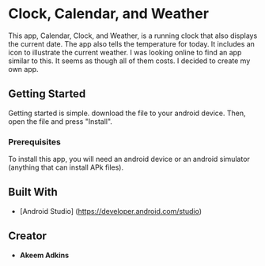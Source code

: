 # Clock, Calendar, and Weather

This app, Calendar, Clock, and Weather, is a running clock that also displays the current date. The app also tells the temperature for today. It includes an icon to illustrate the current weather. 
I was looking online to find an app similar to this. It seems as though all of them costs. I decided to create my own app. 

## Getting Started

Getting started is simple. download the file to your android device. Then, open the file and press "Install".

### Prerequisites

To install this app, you will need an android device or an android simulator (anything that can install APk files).

## Built With

* [Android Studio] (https://developer.android.com/studio)

## Creator

* **Akeem Adkins**